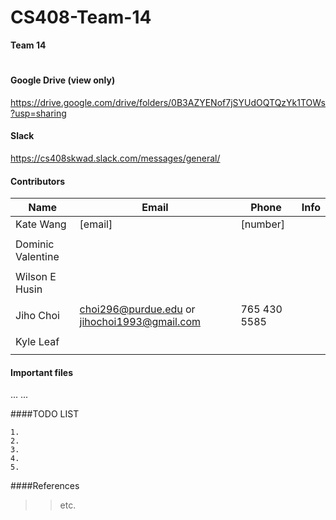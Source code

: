 # CS408-Team-14
<!--

-->

**Team 14**

<!--
Atom
	1. cmd + shift + p
	2. Markdown Preview
-->

#

#### Google Drive (view only)
https://drive.google.com/drive/folders/0B3AZYENof7jSYUdOQTQzYk1TOWs?usp=sharing
<br />

#### Slack
https://cs408skwad.slack.com/messages/general/
<br />



#### Contributors
| Name               | Email                  | Phone          | Info            |
|--------------------|------------------------|----------------|-----------------|
| Kate Wang          | [email]                | [number]       |                 |
|                    |                        |                |                 |
| Dominic Valentine  |                        |                |                 |
|                    |                        |                |                 |
| Wilson E Husin     |                        |                |                 |
|                    |                        |                |                 |
| Jiho Choi          | choi296@purdue.edu or jihochoi1993@gmail.com | 765 430 5585  |                 |
|                    |                        |                |                 |
| Kyle Leaf          |                        |                |                 |
|                    |                        |                |                 |
		  


#### Important files
...
...
<br />




<!--
	Jiho Choi
		Email	: jihochoi1993@gmail.com
		Web	: http://web.ics.purdue.edu/~choi296/
-->



####TODO LIST

	1.
	2.
	3.
	4.
	5.





####References




>>etc.






<br />
<br />
<br />
<br />

<!--
 Copyright 2017, Purdue Univ.
-->
